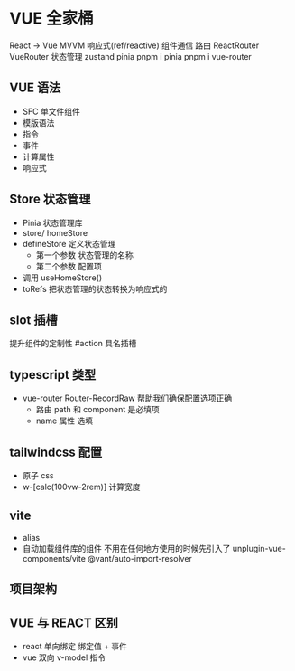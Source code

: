 # VUE 全家桶

React -> Vue MVVM 响应式(ref/reactive) 组件通信
路由 ReactRouter VueRouter
状态管理 zustand pinia
pnpm i pinia pnpm i vue-router

## VUE 语法

- SFC 单文件组件
- 模版语法
- 指令
- 事件
- 计算属性
- 响应式

## Store 状态管理

- Pinia 状态管理库
- store/
  homeStore
- defineStore 定义状态管理
  - 第一个参数 状态管理的名称
  - 第二个参数 配置项
- 调用 useHomeStore()
- toRefs 把状态管理的状态转换为响应式的

## slot 插槽

提升组件的定制性 #action 具名插槽

## typescript 类型

- vue-router Router-RecordRaw 帮助我们确保配置选项正确
  - 路由 path 和 component 是必填项
  - name 属性 选填

## tailwindcss 配置

- 原子 css
- w-[calc(100vw-2rem)] 计算宽度

## vite

- alias
- 自动加载组件库的组件
  不用在任何地方使用的时候先引入了
  unplugin-vue-components/vite
  @vant/auto-import-resolver

## 项目架构

## VUE 与 REACT 区别

- react 单向绑定 绑定值 + 事件
- vue 双向 v-model 指令
